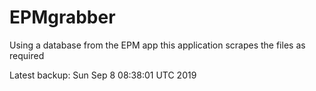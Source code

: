 # EPMgrabber
Using a database from the EPM app this application scrapes the files as required


Latest backup: Sun Sep 8 08:38:01 UTC 2019
